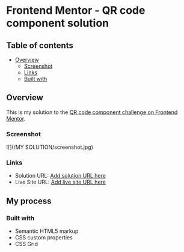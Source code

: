 # Frontend Mentor - QR code component solution
## Table of contents

- [Overview](#overview)
  - [Screenshot](#screenshot)
  - [Links](#links)
  - [Built with](#built-with)
 
 
## Overview
This is my solution to the [QR code component challenge on Frontend Mentor](https://www.frontendmentor.io/challenges/qr-code-component-iux_sIO_H). 


### Screenshot


![](/MY SOLUTION/screenshot.jpg)

### Links

- Solution URL: [Add solution URL here](https://your-solution-url.com)
- Live Site URL: [Add live site URL here](https://your-live-site-url.com)

## My process

### Built with
- Semantic HTML5 markup
- CSS custom properties
- CSS Grid
